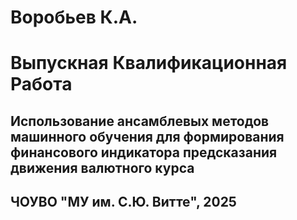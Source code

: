 # Воробьев К.А. 

# Выпускная Квалификационная Работа 

## Использование ансамблевых методов машинного обучения для формирования финансового индикатора предсказания движения валютного курса

## ЧОУВО "МУ им. С.Ю. Витте", 2025